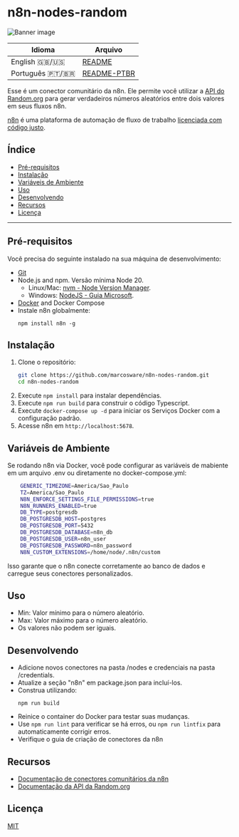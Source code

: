 # n8n-nodes-random

![Banner image](https://user-images.githubusercontent.com/10284570/173569848-c624317f-42b1-45a6-ab09-f0ea3c247648.png)

| Idioma | Arquivo |
|---|---|
| English 🇬🇧/🇺🇸| [README](README.md) |
| Português 🇵🇹/🇧🇷| [README-PTBR](README-PTBR.md) |

Esse é um conector comunitário da n8n. Ele permite você utilizar a [API do Random.org](https://www.random.org/integers/) para gerar verdadeiros números aleatórios entre dois valores em seus fluxos n8n.

[n8n](https://n8n.io/) é uma plataforma de automação de fluxo de trabalho [licenciada com código justo](https://docs.n8n.io/reference/license/).

## Índice

- [Pré-requisitos](#prerequisitos)
- [Instalação](#instalação)
- [Variáveis de Ambiente](#variáveis-de-ambiente)
- [Uso](#uso)
- [Desenvolvendo](#desenvolvendo)
- [Recursos](#recursos)
- [Licença](#licença)

---

## Pré-requisitos

Você precisa do seguinte instalado na sua máquina de desenvolvimento:

* [Git](https://git-scm.com/downloads)
* Node.js and npm. Versão mínima Node 20.
  - Linux/Mac: [nvm - Node Version Manager](https://github.com/nvm-sh/nvm).
  - Windows: [NodeJS - Guia Microsoft](https://docs.microsoft.com/en-us/windows/dev-environment/javascript/nodejs-on-windows).
* [Docker](https://www.docker.com/) and Docker Compose
* Instale n8n globalmente:
    ```
    npm install n8n -g
    ```

## Instalação

1. Clone o repositório:
    ```bash
    git clone https://github.com/marcosware/n8n-nodes-random.git
    cd n8n-nodes-random
    ```
2. Execute `npm install` para instalar dependências.
3. Execute `npm run build` para construir o código Typescript.
4. Execute `docker-compose up -d` para iniciar os Serviços Docker com a configuração padrão.
5. Acesse n8n em `http://localhost:5678`.

## Variáveis de Ambiente

Se rodando n8n via Docker, você pode configurar as variáveis de mabiente em um arquivo .env ou diretamente no docker-compose.yml:
```bash
    GENERIC_TIMEZONE=America/Sao_Paulo
    TZ=America/Sao_Paulo
    N8N_ENFORCE_SETTINGS_FILE_PERMISSIONS=true
    N8N_RUNNERS_ENABLED=true
    DB_TYPE=postgresdb
    DB_POSTGRESDB_HOST=postgres
    DB_POSTGRESDB_PORT=5432
    DB_POSTGRESDB_DATABASE=n8n_db
    DB_POSTGRESDB_USER=n8n_user
    DB_POSTGRESDB_PASSWORD=n8n_password
    N8N_CUSTOM_EXTENSIONS=/home/node/.n8n/custom
```
Isso garante que o n8n conecte corretamente ao banco de dados e carregue seus conectores personalizados.

## Uso

* Min: Valor mínimo para o número aleatório.
* Max: Valor máximo para o número aleatório.
* Os valores não podem ser iguais.

## Desenvolvendo

* Adicione novos conectores na pasta /nodes e credenciais na pasta /credentials.
* Atualize a seção "n8n" em package.json para incluí-los.
* Construa utilizando:
    ```
    npm run build
    ```
* Reinice o container do Docker para testar suas mudanças.
* Use `npm run lint` para verificar se há erros, ou `npm run lintfix` para automaticamente corrigir erros.
* Verifique o guia de criação de conectores da n8n

## Recursos

* [Documentação de conectores comunitários da n8n](https://docs.n8n.io/integrations/#community-nodes)
* [Documentação da API da Random.org](https://www.random.org/clients/http/)

## Licença

[MIT](https://github.com/n8n-io/n8n-nodes-starter/blob/master/LICENSE.md)
